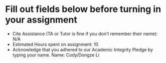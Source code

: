# Fill out fields below before turning in your assignment

- Cite Assistance (TA or Tutor is fine if you don't remember their name): N/A
- Estimated Hours spent on assignment: 10
- Acknowledge that you adhered to our Academic Integrity Pledge by typing your name.
Name: Cody/Dongze Li

